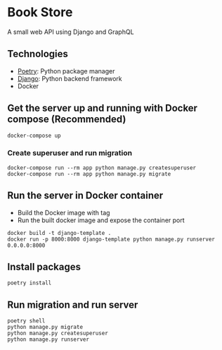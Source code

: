 # Book Store
A small web API using Django and GraphQL

## Technologies
- [Poetry](https://python-poetry.org/docs/): Python package manager
- [Django](https://www.djangoproject.com/): Python backend framework
- Docker

## Get the server up and running with Docker compose (Recommended)
```shell
docker-compose up
```

### Create superuser and run migration
```shell
docker-compose run --rm app python manage.py createsuperuser
docker-compose run --rm app python manage.py migrate
```

## Run the server in Docker container
* Build the Docker image with tag
* Run the built docker image and expose the container port
```shell
docker build -t django-template .
docker run -p 8000:8000 django-template python manage.py runserver 0.0.0.0:8000
```

## Install packages
`poetry install`

## Run migration and run server
```shell
poetry shell
python manage.py migrate
python manage.py createsuperuser
python manage.py runserver
```
